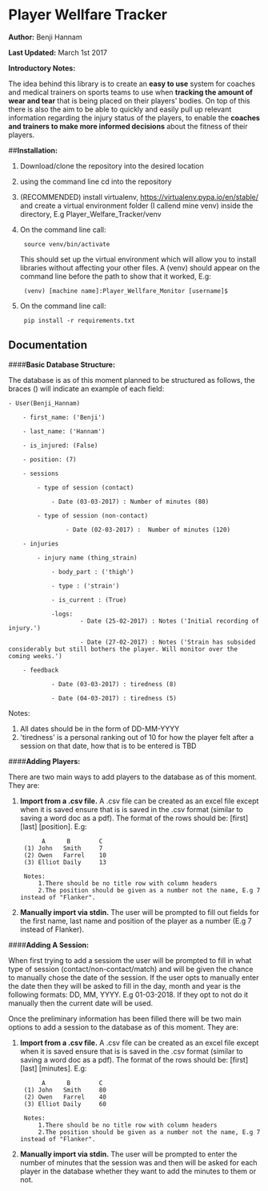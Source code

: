 # **Player Wellfare Tracker**

**Author:** Benji Hannam

**Last Updated:** March 1st 2017

**Introductory Notes:**

The idea behind this library is to create an **easy to use** system for coaches and medical trainers on sports teams to use when **tracking the amount of wear and tear** that is being placed on their players' bodies. On top of this there is also the aim to be able to quickly and easily pull up relevant information regarding the injury status of the players, to enable the **coaches and trainers to make more informed decisions** about the fitness of their players.

##**Installation:**

1. Download/clone the repository into the desired location
2. using the command line cd into the repository
3. (RECOMMENDED) install virtualenv, https://virtualenv.pypa.io/en/stable/ and create a virtual environment folder (I callend mine venv) inside the directory,
   E.g Player_Welfare_Tracker/venv

4. On the command line call:
	
		source venv/bin/activate
   
	This should set up the virtual environment which will allow you to install libraries without affecting your other files. A (venv) should appear on the command line before the path to show that it worked, E.g:

   		(venv) [machine name]:Player_Wellfare_Monitor [username]$

5. On the command line call:
	
		pip install -r requirements.txt
	

## **Documentation**

####**Basic Database Structure:**
	
The database is as of this moment planned to be structured as follows, the braces () will indicate an example of each field:

	- User(Benji_Hannam)

		- first_name: ('Benji')

		- last_name: ('Hannam')

		- is_injured: (False)

		- position: (7)

		- sessions

			- type of session (contact)

				- Date (03-03-2017) : Number of minutes (80)

			- type of session (non-contact)

					- Date (02-03-2017) :  Number of minutes (120) 

		- injuries

			- injury name (thing_strain)

				- body_part : ('thigh')

				- type : ('strain')

				- is_current : (True)

				-logs:
						- Date (25-02-2017) : Notes ('Initial recording of injury.')

						- Date (27-02-2017) : Notes ('Strain has subsided considerably but still bothers the player. Will monitor over the coming weeks.')

		- feedback

				- Date (03-03-2017) : tiredness (8)

				- Date (04-03-2017) : tiredness (5)

Notes:
	
1. All dates should be in the form of DD-MM-YYYY
2. 'tiredness' is a personal ranking out of 10 for how the player felt after a session on that date, how that is to be entered is TBD


####**Adding Players:**

There are two main ways to add players to the database as of this moment. They are:

1. **Import from a .csv file.** 
	A .csv file can be created as an excel file except when it is saved ensure that is is saved in the .csv format (similar to saving a word doc as a pdf). The format of the rows should be: [first] [last] [position]. E.g:

		     A      B        C
		(1) John   Smith     7
		(2) Owen   Farrel	 10
		(3) Elliot Daily     13

		Notes:
			1.There should be no title row with column headers
			2.The position should be given as a number not the name, E.g 7 instead of "Flanker".

2. **Manually import via stdin.**
	The user will be prompted to fill out fields for the first name, last name and position of the player as a number (E.g 7 instead of Flanker).



####**Adding A Session:**

When first trying to add a sessiom the user will be prompted to fill in what type of session (contact/non-contact/match) and will be given the chance to manually chose the date of the session. If the user opts to manually enter the date then they will be asked to fill in the day, month and year is the following formats: DD, MM, YYYY. E.g 01-03-2018. If they opt to not do it manually then the current date will be used.

Once the preliminary information has been filled there will be two main options to add a session to the database as of this moment. They are:

1. **Import from a .csv file.** 
A .csv file can be created as an excel file except when it is saved ensure that is is saved in the .csv format (similar to saving a word doc as a pdf). The format of the rows should be: [first] [last] [minutes]. E.g:

		     A      B        C
		(1) John   Smith     80
		(2) Owen   Farrel	 40
		(3) Elliot Daily     60

		Notes:
			1.There should be no title row with column headers
			2.The position should be given as a number not the name, E.g 7 instead of "Flanker".

2. **Manually import via stdin.** 
	The user will be prompted to enter the number of minutes that the session was and then will be asked for each player in the database whether they want to add the minutes to them or not.










